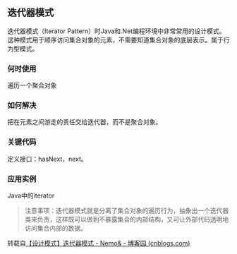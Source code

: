## 迭代器模式

迭代器模式（Iterator Pattern）时Java和.Net编程环境中非常常用的设计模式。这种模式用于顺序访问集合对象的元素，不需要知道集合对象的底层表示。属于行为型模式。

### 何时使用

遍历一个聚合对象

### 如何解决

把在元素之间游走的责任交给迭代器，而不是聚合对象。

### 关键代码

定义接口：hasNext，next。

### 应用实例

Java中的iterator

> 注意事项：迭代器模式就是分离了集合对象的遍历行为，抽象出一个迭代器类来负责，这样既可以做到不暴露集合的内部结构，又可让外部代码透明地访问集合内部的数据。
>

转载自[【设计模式】迭代器模式 - Nemo& - 博客园 (cnblogs.com)](https://www.cnblogs.com/blknemo/p/13258585.html)